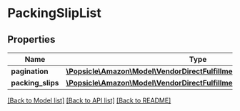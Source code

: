 # PackingSlipList

## Properties
Name | Type | Description | Notes
------------ | ------------- | ------------- | -------------
**pagination** | [**\Popsicle\Amazon\Model\VendorDirectFulfillmentShippingV1\Pagination**](Pagination.md) |  | [optional] 
**packing_slips** | [**\Popsicle\Amazon\Model\VendorDirectFulfillmentShippingV1\PackingSlip[]**](PackingSlip.md) |  | [optional] 

[[Back to Model list]](../../README.md#documentation-for-models) [[Back to API list]](../../README.md#documentation-for-api-endpoints) [[Back to README]](../../README.md)

